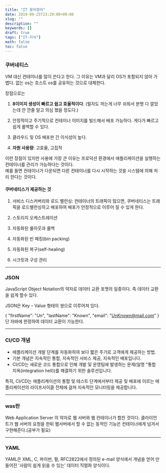 ```yaml
---
title: "IT 용어정리"
date: 2019-09-25T23:29:08+09:00
slug: ""
description: ""
keywords: []
draft: true
tags: ["IT-지식"]
math: false
toc: false
---
```


### 쿠버네티스
VM 대신 컨테이너를 많이 쓴다고 한다. 
그 이유는 VM과 달리 OS가 포함되지 않아 가볍다. 없는 os는 호스트 os를 공유하는 것으로 대체한다.

장점으로는 
1. **8이미지 생성이 빠르고 쉽고 효율적이다**. (필자도 까는게 너무 쉬워서 분명 다 깔았는데 안 깐줄 알고 의심 했을 정도다.)

2. 안정적이고 주기적으로 컨테이너 이미지를 빌드해서 배포 가능하다. 게다가 빠르고 쉽게 롤백할 수 있다.

3. 클라우드 및 OS 배포판 간 이식성이 높다. 

4. **자원 사용량**: 고효율, 고집적

이런 장점이 있지만 사용에 가장 큰 이유는 프로덕션 환경에서 애플리케이션을 실행하는 컨테이너를 관리가 가능하다는 것이다.  
예를 들면 컨테이너가 다운되면 다른 컨테이너를 다시 시작하는 것을 시스템에 의해 처리 한다는 것이다.

#### 쿠버네티스가 제공하는 것

1. 서비스 디스커버리와 로드 밸런싱: 컨테이너의 트래픽이 많으면, 쿠버네티스는 트래픽을 로드밸런싱하고 배포하여 배포가 안정적으로 이루어 질 수 있게 한다.

2. 스토리지 오케스트레이션

3. 자동화된 롤아웃과 롤백

4. 자동화된 빈 패킹(bin packing)

5. 자동화된 복구(self-healing)

6. 시크릿과 구성 관리

***
### JSON

JavaScript Object Notation의 약자로 데이터 교환 포맷의 일종이다. 즉 데이터 교환을 쉽게 할수 있다.

JSON은 Key – Value 형태의 쌍으로 이루어져 있다.

{
  "firstName": "Un",
  "lastName": "Known",
  "email": "UnKnown@mail.com"
}
단 자바에 한정하여 데이터 교환이 가능한다.

***
### CI/CD 개념
- 애플리케이션 개발 단계를 자동화하여 보다 짧은 주기로 고객에게 제공하는 방법.
- 기본 개념은 지속적인 통합, 지속적인 서비스 제공, 지속적인 배포입니다.
- CI/CD는 새로운 코드 통합으로 인해 개발 및 운영팀에 발생하는 문제(일명 "통합 지옥(integration hell))를 해결하기 위한 솔루션입니다.

특히, CI/CD는 애플리케이션의 통합 및 테스트 단계에서부터 제공 및 배포에 이르는 애플리케이션의 라이프사이클 전체에 걸쳐 지속적인 모니터링을 제공합니다.

***
### was란 
Web Application Server 의 약자로
웹 서버와 웹 컨테이너가 합친 것이다.
클라이언트가 웹 서버의 요청을 한뒤 웹서버에서 할 수 없는 동적인 기능은 컨테이너에게 넘겨서 구현해준다.(공부가 필요)

***
### YAML
YAML은 XML, C, 파이썬, 펄, RFC2822에서 정의된 e-mail 양식에서 개념을 얻어 만들어진 '사람이 쉽게 읽을 수 있는' 데이터 직렬화 양식이다. 
